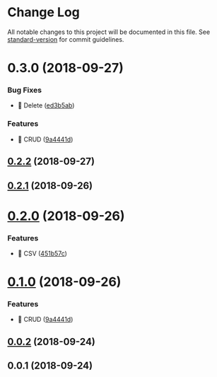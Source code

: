 # Change Log

All notable changes to this project will be documented in this file. See [standard-version](https://github.com/conventional-changelog/standard-version) for commit guidelines.

<a name="0.3.0"></a>
# 0.3.0 (2018-09-27)


### Bug Fixes

* 🐛 Delete ([ed3b5ab](https://github.com/DavidMoura07/trabalhe-conosco-backend-dev/commit/ed3b5ab))


### Features

* 🎸 CRUD ([9a4441d](https://github.com/DavidMoura07/trabalhe-conosco-backend-dev/commit/9a4441d))



<a name="0.2.2"></a>
## [0.2.2](https://github.com/DavidMoura07/trabalhe-conosco-backend-dev/compare/v0.2.1...v0.2.2) (2018-09-27)



<a name="0.2.1"></a>
## [0.2.1](https://github.com/DavidMoura07/trabalhe-conosco-backend-dev/compare/v0.2.0...v0.2.1) (2018-09-26)



<a name="0.2.0"></a>
# [0.2.0](https://github.com/DavidMoura07/trabalhe-conosco-backend-dev/compare/v0.1.0...v0.2.0) (2018-09-26)


### Features

* 🎸 CSV ([451b57c](https://github.com/DavidMoura07/trabalhe-conosco-backend-dev/commit/451b57c))



<a name="0.1.0"></a>
# [0.1.0](https://github.com/DavidMoura07/trabalhe-conosco-backend-dev/compare/v0.0.2...v0.1.0) (2018-09-26)


### Features

* 🎸 CRUD ([9a4441d](https://github.com/DavidMoura07/trabalhe-conosco-backend-dev/commit/9a4441d))



<a name="0.0.2"></a>
## [0.0.2](https://github.com/DavidMoura07/trabalhe-conosco-backend-dev/compare/v0.0.1...v0.0.2) (2018-09-24)



<a name="0.0.1"></a>
## 0.0.1 (2018-09-24)
